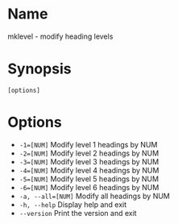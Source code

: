# Name

mklevel - modify heading levels

# Synopsis

```
[options]
```

# Options

* `-1=[NUM]` Modify level 1 headings by NUM
* `-2=[NUM]` Modify level 2 headings by NUM
* `-3=[NUM]` Modify level 3 headings by NUM
* `-4=[NUM]` Modify level 4 headings by NUM
* `-5=[NUM]` Modify level 5 headings by NUM
* `-6=[NUM]` Modify level 6 headings by NUM
* `-a, --all=[NUM]` Modify all headings by NUM
* `-h, --help` Display help and exit
* `--version` Print the version and exit

<? @include {=include} mklevel-example.md ?>
